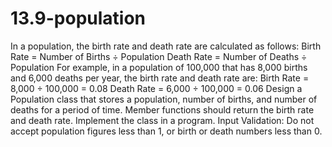 # 13.9-population
In a population, the birth rate and death rate are calculated as follows:   Birth Rate = Number of Births ÷ Population   Death Rate = Number of Deaths ÷ Population   For example, in a population of 100,000 that has 8,000 births and 6,000 deaths per year, the birth rate and death rate are:   Birth Rate = 8,000 ÷ 100,000 = 0.08   Death Rate = 6,000 ÷ 100,000 = 0.06   Design a  Population  class that stores a population, number of births, and number of deaths for a period of time. Member functions should return the birth rate and death rate. Implement the class in a program.     Input Validation: Do not accept population figures less than 1, or birth or death numbers less than 0.
